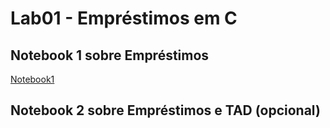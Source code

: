 # Lab01 - Empréstimos em C

## Notebook 1 sobre Empréstimos

[Notebook1](notebook/emprestimo01-ra247144.ipynb)

## Notebook 2 sobre Empréstimos e TAD (opcional)
